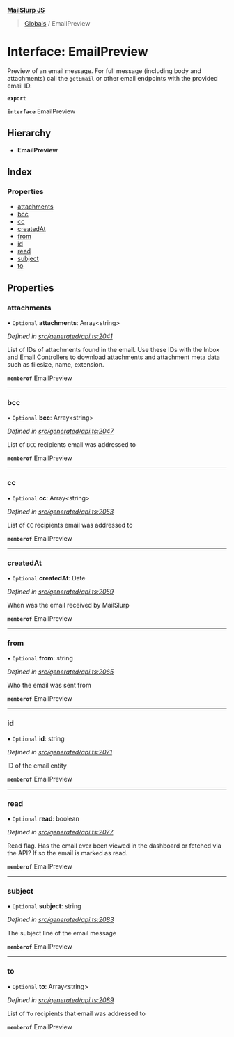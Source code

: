 **[MailSlurp JS](../README.md)**

> [Globals](../README.md) / EmailPreview

# Interface: EmailPreview

Preview of an email message. For full message (including body and attachments) call the `getEmail` or other email endpoints with the provided email ID.

**`export`** 

**`interface`** EmailPreview

## Hierarchy

* **EmailPreview**

## Index

### Properties

* [attachments](emailpreview.md#attachments)
* [bcc](emailpreview.md#bcc)
* [cc](emailpreview.md#cc)
* [createdAt](emailpreview.md#createdat)
* [from](emailpreview.md#from)
* [id](emailpreview.md#id)
* [read](emailpreview.md#read)
* [subject](emailpreview.md#subject)
* [to](emailpreview.md#to)

## Properties

### attachments

• `Optional` **attachments**: Array\<string>

*Defined in [src/generated/api.ts:2041](https://github.com/mailslurp/mailslurp-client/blob/37bf78e/src/generated/api.ts#L2041)*

List of IDs of attachments found in the email. Use these IDs with the Inbox and Email Controllers to download attachments and attachment meta data such as filesize, name, extension.

**`memberof`** EmailPreview

___

### bcc

• `Optional` **bcc**: Array\<string>

*Defined in [src/generated/api.ts:2047](https://github.com/mailslurp/mailslurp-client/blob/37bf78e/src/generated/api.ts#L2047)*

List of `BCC` recipients email was addressed to

**`memberof`** EmailPreview

___

### cc

• `Optional` **cc**: Array\<string>

*Defined in [src/generated/api.ts:2053](https://github.com/mailslurp/mailslurp-client/blob/37bf78e/src/generated/api.ts#L2053)*

List of `CC` recipients email was addressed to

**`memberof`** EmailPreview

___

### createdAt

• `Optional` **createdAt**: Date

*Defined in [src/generated/api.ts:2059](https://github.com/mailslurp/mailslurp-client/blob/37bf78e/src/generated/api.ts#L2059)*

When was the email received by MailSlurp

**`memberof`** EmailPreview

___

### from

• `Optional` **from**: string

*Defined in [src/generated/api.ts:2065](https://github.com/mailslurp/mailslurp-client/blob/37bf78e/src/generated/api.ts#L2065)*

Who the email was sent from

**`memberof`** EmailPreview

___

### id

• `Optional` **id**: string

*Defined in [src/generated/api.ts:2071](https://github.com/mailslurp/mailslurp-client/blob/37bf78e/src/generated/api.ts#L2071)*

ID of the email entity

**`memberof`** EmailPreview

___

### read

• `Optional` **read**: boolean

*Defined in [src/generated/api.ts:2077](https://github.com/mailslurp/mailslurp-client/blob/37bf78e/src/generated/api.ts#L2077)*

Read flag. Has the email ever been viewed in the dashboard or fetched via the API? If so the email is marked as read.

**`memberof`** EmailPreview

___

### subject

• `Optional` **subject**: string

*Defined in [src/generated/api.ts:2083](https://github.com/mailslurp/mailslurp-client/blob/37bf78e/src/generated/api.ts#L2083)*

The subject line of the email message

**`memberof`** EmailPreview

___

### to

• `Optional` **to**: Array\<string>

*Defined in [src/generated/api.ts:2089](https://github.com/mailslurp/mailslurp-client/blob/37bf78e/src/generated/api.ts#L2089)*

List of `To` recipients that email was addressed to

**`memberof`** EmailPreview
